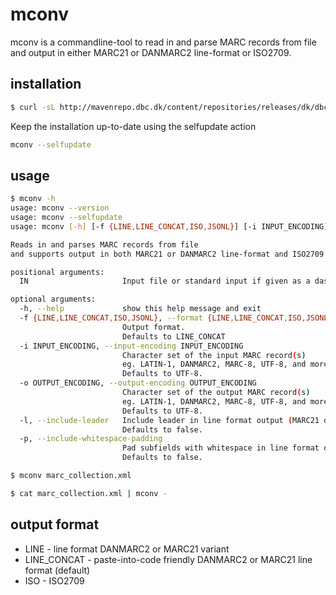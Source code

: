 # mconv
mconv is a commandline-tool to read in and parse MARC records from file and
output in either MARC21 or DANMARC2 line-format or ISO2709.

## installation

```bash
$ curl -sL http://mavenrepo.dbc.dk/content/repositories/releases/dk/dbc/mconv/1.1/mconv-1.1.jar -o mconv.jar && unzip -op mconv.jar mconv | bash -s -- --install
```

Keep the installation up-to-date using the selfupdate action
```bash
mconv --selfupdate
```

## usage
```bash
$ mconv -h
usage: mconv --version
usage: mconv --selfupdate
usage: mconv [-h] [-f {LINE,LINE_CONCAT,ISO,JSONL}] [-i INPUT_ENCODING] [-o OUTPUT_ENCODING] [-l] [-p] IN

Reads in and parses MARC records from file
and supports output in both MARC21 or DANMARC2 line-format and ISO2709

positional arguments:
  IN                     Input file or standard input if given as a dash (-)

optional arguments:
  -h, --help             show this help message and exit
  -f {LINE,LINE_CONCAT,ISO,JSONL}, --format {LINE,LINE_CONCAT,ISO,JSONL}
                         Output format.
                         Defaults to LINE_CONCAT
  -i INPUT_ENCODING, --input-encoding INPUT_ENCODING
                         Character set of the input MARC record(s)
                         eg. LATIN-1, DANMARC2, MARC-8, UTF-8, and more.
                         Defaults to UTF-8.
  -o OUTPUT_ENCODING, --output-encoding OUTPUT_ENCODING
                         Character set of the output MARC record(s)
                         eg. LATIN-1, DANMARC2, MARC-8, UTF-8, and more.
                         Defaults to UTF-8.
  -l, --include-leader   Include leader in line format output (MARC21 only).
                         Defaults to false.
  -p, --include-whitespace-padding
                         Pad subfields with whitespace in line format output (MARC21 only).
                         Defaults to false.
```

```bash
$ mconv marc_collection.xml
```

```bash
$ cat marc_collection.xml | mconv -
```

## output format

* LINE - line format DANMARC2 or MARC21 variant
* LINE_CONCAT - paste-into-code friendly DANMARC2 or MARC21 line format (default)
* ISO - ISO2709
